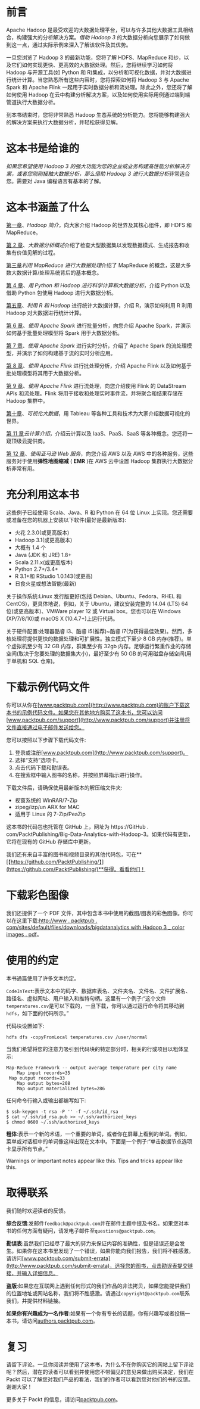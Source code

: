 # 前言

Apache Hadoop 是最受欢迎的大数据处理平台，可以与许多其他大数据工具相结合，构建强大的分析解决方案。*借助 Hadoop 3* 的大数据分析向您展示了如何做到这一点，通过实际示例来深入了解该软件及其优势。

一旦您浏览了 Hadoop 3 的最新功能，您将了解 HDFS、MapReduce 和纱，以及它们如何实现更快、更高效的大数据处理。然后，您将继续学习如何将 Hadoop 与开源工具(如 Python 和 R)集成，以分析和可视化数据，并对大数据进行统计计算。当您熟悉所有这些内容时，您将探索如何将 Hadoop 3 与 Apache Spark 和 Apache Flink 一起用于实时数据分析和流处理。除此之外，您还将了解如何使用 Hadoop 在云中构建分析解决方案，以及如何使用实际用例通过端到端管道执行大数据分析。

到本书结束时，您将非常熟悉 Hadoop 生态系统的分析能力。您将能够构建强大的解决方案来执行大数据分析，并轻松获得见解。

# 这本书是给谁的

*如果您希望使用 Hadoop 3 的强大功能为您的企业或业务构建高性能分析解决方案，或者您刚刚接触大数据分析，那么借助 Hadoop 3 进行大数据分析*非常适合您。需要对 Java 编程语言有基本的了解。

# 这本书涵盖了什么

[第一章](01.html)、*Hadoop 简介*，向大家介绍 Hadoop 的世界及其核心组件，即 HDFS 和 MapReduce。

[第 2 章](02.html)、*大数据分析概述*介绍了检查大型数据集以发现数据模式、生成报告和收集有价值见解的过程。

[第三章](03.html)*利用 MapReduce 进行大数据处理*介绍了 MapReduce 的概念，这是大多数大数据计算/处理系统背后的基本概念。

[第 4 章](04.html)、*用 Python 和 Hadoop 进行科学计算和大数据分析*，介绍 Python 以及借助 Python 包使用 Hadoop 进行大数据分析。

[第五章](05.html)、*利用 R 和 Hadoop* 进行统计大数据计算，介绍 R，演示如何利用 R 利用 Hadoop 对大数据进行统计计算。

[第 6 章](06.html)、*使用 Apache Spark* 进行批量分析，向您介绍 Apache Spark，并演示如何基于批量处理模型将 Spark 用于大数据分析。

[第 7 章](07.html)、*使用 Apache Spark* 进行实时分析，介绍了 Apache Spark 的流处理模型，并演示了如何构建基于流的实时分析应用。

[第 8 章](08.html)、*使用 Apache Flink* 进行批处理分析，介绍 Apache Flink 以及如何基于批处理模型将其用于大数据分析。

[第 9 章](09.html)、*使用 Apache Flink* 进行流处理，向您介绍使用 Flink 的 DataStream APIs 和流处理。Flink 将用于接收和处理实时事件流，并将聚合和结果存储在 Hadoop 集群中。

[第十章](10.html)、*可视化大数据*，用 Tableau 等各种工具和技术为大家介绍数据可视化的世界。

[第 11 章](11.html)*云计算介绍*，介绍云计算以及 IaaS、PaaS、SaaS 等各种概念。您还将一窥顶级云提供商。

[第 12 章](12.html)、*使用亚马逊 Web 服务*，向您介绍 AWS 以及 AWS 中的各种服务，这些服务对于使用**弹性地图缩减** ( **EMR** )在 AWS 云中设置 Hadoop 集群执行大数据分析非常有用。

# 充分利用这本书

这些例子已经使用 Scala、Java、R 和 Python 在 64 位 Linux 上实现。您还需要或准备在您的机器上安装以下软件(最好是最新版本):

*   火花 2.3.0(或更高版本)
*   Hadoop 3.1(或更高版本)
*   大概有 1.4 个
*   Java (JDK 和 JRE) 1.8+
*   Scala 2.11.x(或更高版本)
*   Python 2.7+/3.4+
*   R 3.1+和 RStudio 1.0.143(或更高)
*   日食火星或想法智能(最新)

关于操作系统:Linux 发行版更好(包括 Debian、Ubuntu、Fedora、RHEL 和 CentOS)，更具体地说，例如，关于 Ubuntu，建议安装完整的 14.04 (LTS) 64 位(或更高版本)、VMWare player 12 或 Virtual box。您也可以在 Windows (XP/7/8/10)或 macOS X (10.4.7+)上运行代码。

关于硬件配置:处理器酷睿 i3、酷睿 i5(推荐)~酷睿 i7(为获得最佳效果)。然而，多核处理将提供更快的数据处理和可扩展性。独立模式下至少 8 GB 内存(推荐)。单个虚拟机至少有 32 GB 内存，群集至少有 32gb 内存。足够运行繁重作业的存储空间(取决于您要处理的数据集大小)，最好至少有 50 GB 的可用磁盘存储空间(用于单机和 SQL 仓库)。

# 下载示例代码文件

你可以从你在[www.packtpub.com](http://www.packtpub.com)的账户下载这本书的示例代码文件。如果您在其他地方购买了这本书，您可以访问[www.packtpub.com/support](http://www.packtpub.com/support)并注册将文件直接通过电子邮件发送给您。

您可以按照以下步骤下载代码文件:

1.  登录或注册[www.packtpub.com](http://www.packtpub.com/support)。
2.  选择“支持”选项卡。
3.  点击代码下载和勘误表。
4.  在搜索框中输入图书的名称，并按照屏幕指示进行操作。

下载文件后，请确保使用最新版本的解压缩文件夹:

*   视窗系统的 WinRAR/7-Zip
*   zipeg/izp/un ARX for MAC
*   适用于 Linux 的 7-Zip/PeaZip

这本书的代码包也托管在 GitHub 上，网址为 https://GitHub . com/PacktPublishing/Big-Data-Analytics-with-Hadoop-3。如果代码有更新，它将在现有的 GitHub 存储库中更新。

我们还有来自丰富的图书和视频目录的其他代码包，可在**[【https://github.com/PacktPublishing/】](https://github.com/PacktPublishing/)**获得。看看他们！

# 下载彩色图像

我们还提供了一个 PDF 文件，其中包含本书中使用的截图/图表的彩色图像。你可以在这里下载:[http://www . packtpub . com/sites/default/files/downloads/bigdatanalytics with Hadoop 3 _ color images . pdf](http://www.packtpub.com/sites/default/files/downloads/BigDataAnalyticswithHadoop3_ColorImages.pdf)。

# 使用的约定

本书通篇使用了许多文本约定。

`CodeInText`:表示文本中的码字、数据库表名、文件夹名、文件名、文件扩展名、路径名、虚拟网址、用户输入和推特句柄。这里有一个例子:“这个文件`temperatures.csv`是可以下载的，一旦下载，你可以通过运行命令将其移动到`hdfs`，如下面的代码所示。”

代码块设置如下:

```
hdfs dfs -copyFromLocal temperatures.csv /user/normal
```

当我们希望将您的注意力吸引到代码块的特定部分时，相关的行或项目以粗体显示:

```
Map-Reduce Framework -- output average temperature per city name
    Map input records=35
 Map output records=33
    Map output bytes=208
    Map output materialized bytes=286
```

任何命令行输入或输出都编写如下:

```
$ ssh-keygen -t rsa -P '' -f ~/.ssh/id_rsa
$ cat ~/.ssh/id_rsa.pub >> ~/.ssh/authorized_keys
$ chmod 0600 ~/.ssh/authorized_keys
```

**粗体**:表示一个新的术语，一个重要的单词，或者你在屏幕上看到的单词。例如，菜单或对话框中的单词像这样出现在文本中。下面是一个例子:“单击数据节点选项卡显示所有节点。”

Warnings or important notes appear like this. Tips and tricks appear like this.

# 取得联系

我们随时欢迎读者的反馈。

**综合反馈**:发邮件`feedback@packtpub.com`并在邮件主题中提及书名。如果您对本书的任何方面有疑问，请发电子邮件至`questions@packtpub.com`。

**勘误表**:虽然我们已经尽了最大的努力来保证内容的准确性，但是错误还是会发生。如果你在这本书里发现了一个错误，如果你能向我们报告，我们将不胜感激。请访问[www.packtpub.com/submit-errata](http://www.packtpub.com/submit-errata)，选择您的图书，点击勘误表提交链接，并输入详细信息。

**盗版**:如果您在互联网上遇到任何形式的我们作品的非法拷贝，如果您能提供我们的位置地址或网站名称，我们将不胜感激。请通过`copyright@packtpub.com`联系我们，并提供材料链接。

**如果你有兴趣成为一名作者**:如果有一个你有专长的话题，你有兴趣写或者投稿一本书，请访问[authors.packtpub.com](http://authors.packtpub.com/)。

# 复习

请留下评论。一旦你阅读并使用了这本书，为什么不在你购买它的网站上留下评论呢？然后，潜在的读者可以看到并使用您不带偏见的意见来做出购买决定，我们在 Packt 可以了解您对我们产品的看法，我们的作者可以看到您对他们的书的反馈。谢谢大家！

更多关于 Packt 的信息，请访问[packtpub.com](https://www.packtpub.com/)。